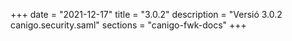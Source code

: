 +++
date        = "2021-12-17"
title       = "3.0.2"
description = "Versió 3.0.2 canigo.security.saml"
sections    = "canigo-fwk-docs"
+++